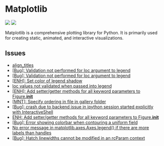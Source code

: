 # Matplotlib

[![](https://img.shields.io/badge/matplotlib-docs-green)](https://matplotlib.org/stable/)
[![](https://img.shields.io/badge/matplotlib-repo-blue)](https://github.com/matplotlib/matplotlib)

Matplotlib is a comprehensive plotting library for Python. It is primarily used for creating static, animated, and interactive visualizations.

## Issues

- [align_titles](https://github.com/matplotlib/matplotlib/issues/22376)
- [[Bug]: Validation not performed for loc argument to legend](https://github.com/matplotlib/matplotlib/issues/24605 )
- [[Bug]: Validation not performed for loc argument to legend](https://github.com/matplotlib/matplotlib/issues/24605)
- [[ENH]: Set color of legend shadow](https://github.com/matplotlib/matplotlib/issues/24663)
- [loc values not validated when passed into legend](https://github.com/matplotlib/matplotlib/issues/24605)
- [[ENH]: Add setter/getter methods for all keyword parameters to Figure.__init__](https://github.com/matplotlib/matplotlib/issues/24617)
- [[MNT]: Specify ordering in file in gallery folder](https://github.com/matplotlib/matplotlib/issues/25032)
- [[Bug]: crash due to backend issue in ipython session started explicitly with InteractiveShell](https://github.com/matplotlib/matplotlib/issues/23770)
- [ENH: Add setter/getter methods for all keyword parameters to Figure.__init__](https://github.com/matplotlib/matplotlib/issues/24617)
- [[Bug]: Error showing colorbar when contouring a uniform field](https://github.com/matplotlib/matplotlib/issues/23817)  
- [No error message in matplotlib.axes.Axes.legend() if there are more labels than handles](https://github.com/matplotlib/matplotlib/issues/24050)
- [[Bug]: Hatch linewidths cannot be modified in an rcParam context](https://github.com/matplotlib/matplotlib/issues/21108)

